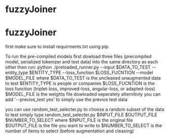 # fuzzyJoiner
# fuzzyJoiner
first make sure to install requirments.txt using pip.

To run the pre-compiled models first dowload three files (precompiled model, serialized tokenizer and test data) into the same directory as each other
then run:
 python ./preloaded_runner.py --input $DATA_TO_TEST --entity_type $ENTITY_TYPE --loss_function $LOSS_FUCNTION --model $MODEL_FILE
where 
$DATA_TO_TEST is the uncleased unaugmented data to test
$ENTITY_TYPE is people or companies
$LOSS_FUCNTION is the loss function (triplet-loss, improved-loss, angular-loss, or adapted-loss)
$MODEL_FILE is the weights file dowloaded seperately
alternitivly you can add '--previos_test yes' to simply use the previos test data

you can use random_test_selecter.py to choose a random subset of the data to test
simply type random_test_selecter.py $INPUT_FILE $OUTPUT_FILE $NUMBER_TO_SELECT
where 
$INPUT_FILE is the original file
$OUTPUT_FILE is the file you want to write to
$NUMBER_TO_SELECT is the number of items to select (before augmentation and cleasing)

